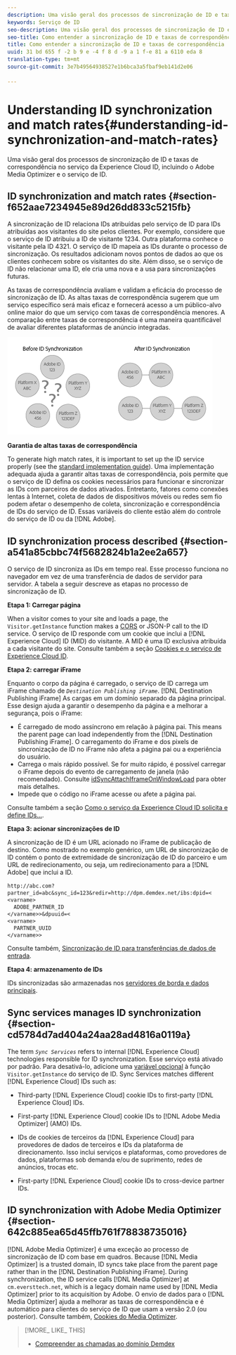 ```yaml
---
description: Uma visão geral dos processos de sincronização de ID e taxas de correspondência no serviço da Experience Cloud ID, incluindo o Adobe Media Optimizer e o serviço de ID.
keywords: Serviço de ID
seo-description: Uma visão geral dos processos de sincronização de ID e taxas de correspondência no serviço da Experience Cloud ID, incluindo o Adobe Media Optimizer e o serviço de ID.
seo-title: Como entender a sincronização de ID e taxas de correspondência
title: Como entender a sincronização de ID e taxas de correspondência
uuid: 31 bd 655 f -2 b 9 e -4 f 8 d -9 a 1 f-e 81 a 6110 eda 8
translation-type: tm+mt
source-git-commit: 3e7b49564938527e1b6bca3a5fbaf9eb141d2e06

---
```



# Understanding ID synchronization and match rates{#understanding-id-synchronization-and-match-rates}

Uma visão geral dos processos de sincronização de ID e taxas de correspondência no serviço da Experience Cloud ID, incluindo o Adobe Media Optimizer e o serviço de ID.

## ID synchronization and match rates {#section-f652aae7234945e89d26dd833c5215fb}

A sincronização de ID relaciona IDs atribuídas pelo serviço de ID para IDs atribuídas aos visitantes do site pelos clientes. Por exemplo, considere que o serviço de ID atribuiu a ID de visitante 1234. Outra plataforma conhece o visitante pela ID 4321. O serviço de ID mapeia as IDs durante o processo de sincronização. Os resultados adicionam novos pontos de dados ao que os clientes conhecem sobre os visitantes do site. Além disso, se o serviço de ID não relacionar uma ID, ele cria uma nova e a usa para sincronizações futuras.

As taxas de correspondência avaliam e validam a eficácia do processo de sincronização de ID. As altas taxas de correspondência sugerem que um serviço específico será mais eficaz e fornecerá acesso a um público-alvo online maior do que um serviço com taxas de correspondência menores. A comparação entre taxas de correspondência é uma maneira quantificável de avaliar diferentes plataformas de anúncio integradas.

![](assets/idsync2.png)

**Garantia de altas taxas de correspondência**

To generate high match rates, it is important to set up the ID service properly (see the [standard implementation guide](../implementation-guides/standard.md#concept-89cd0199a9634fc48644f2d61e3d2445)). Uma implementação adequada ajuda a garantir altas taxas de correspondência, pois permite que o serviço de ID defina os cookies necessários para funcionar e sincronizar as IDs com parceiros de dados ativados. Entretanto, fatores como conexões lentas à Internet, coleta de dados de dispositivos móveis ou redes sem fio podem afetar o desempenho de coleta, sincronização e correspondência de IDs do serviço de ID. Essas variáveis do cliente estão além do controle do serviço de ID ou da [!DNL Adobe].

## ID synchronization process described {#section-a541a85cbbc74f5682824b1a2ee2a657}

O serviço de ID sincroniza as IDs em tempo real. Esse processo funciona no navegador em vez de uma transferência de dados de servidor para servidor. A tabela a seguir descreve as etapas no processo de sincronização de ID.

**Etapa 1: Carregar página**

When a visitor comes to your site and loads a page, the `Visitor.getInstance` function makes a [CORS](../reference/cors.md#concept-6c280446990d46d88ba9da15d2dcc758) or JSON-P call to the ID service. O serviço de ID responde com um cookie que inclui a [!DNL Experience Cloud] ID (MID) do visitante. A MID é uma ID exclusiva atribuída a cada visitante do site. Consulte também a seção [Cookies e o serviço de Experience Cloud ID](../introduction/cookies.md).

**Etapa 2: carregar iFrame**

Enquanto o corpo da página é carregado, o serviço de ID carrega um iFrame chamado de *`Destination Publishing iFrame`*. [!DNL Destination Publishing iFrame] As cargas em um domínio separado da página principal. Esse design ajuda a garantir o desempenho da página e a melhorar a segurança, pois o iFrame:

* É carregado de modo assíncrono em relação à página pai. This means the parent page can load independently from the [!DNL Destination Publishing iFrame]. O carregamento do iFrame e dos pixels de sincronização de ID no iFrame não afeta a página pai ou a experiência do usuário.
* Carrega o mais rápido possível. Se for muito rápido, é possível carregar o iFrame depois do evento de carregamento de janela (não recomendado). Consulte [idSyncAttachIframeOnWindowLoad](../library/function-vars/idsyncattachiframeonwindowload.md#reference-b86b7112e0814a4c82c4e24c158508f4) para obter mais detalhes.
* Impede que o código no iFrame acesse ou afete a página pai.

Consulte também a seção [Como o serviço da Experience Cloud ID solicita e define IDs...](../introduction/id-request.md#concept-2caacebb1d244402816760e9b8bcef6a).

**Etapa 3: acionar sincronizações de ID**

A sincronização de ID é um URL acionado no iFrame de publicação de destino. Como mostrado no exemplo genérico, um URL de sincronização de ID contém o ponto de extremidade de sincronização de ID do parceiro e um URL de redirecionamento, ou seja, um redirecionamento para a [!DNL Adobe] que inclui a ID.

```
http://abc.com?partner_id=abc&sync_id=123&redir=http://dpm.demdex.net/ibs:dpid=<
<varname>
  ADOBE_PARTNER_ID
</varname>>&dpuuid=<
<varname>
  PARTNER_UUID
</varname>>
```

Consulte também, [Sincronização de ID para transferências de dados de entrada](https://marketing.adobe.com/resources/help/en_US/aam/c_id_sync_in.html).

**Etapa 4: armazenamento de IDs**

IDs sincronizadas são armazenadas nos [servidores de borda e dados principais](https://marketing.adobe.com/resources/help/en_US/aam/c_compedge.html).

## Sync services manages ID synchronization {#section-cd5784d7ad404a24aa28ad4816a0119a}

The term *`Sync Services`* refers to internal [!DNL Experience Cloud] technologies responsible for ID synchronization. Esse serviço está ativado por padrão. Para desativá-lo, adicione uma [variável opcional](../library/function-vars/disableidsync.md#reference-589d6b489ac64eddb5a7ff758945e414) à função `Visitor.getInstance` do serviço de ID. Sync Services matches different [!DNL Experience Cloud] IDs such as:

* Third-party [!DNL Experience Cloud] cookie IDs to first-party [!DNL Experience Cloud] IDs.

* First-party [!DNL Experience Cloud] cookie IDs to [!DNL Adobe Media Optimizer] (AMO) IDs.

* IDs de cookies de terceiros da [!DNL Experience Cloud] para provedores de dados de terceiros e IDs da plataforma de direcionamento. Isso inclui serviços e plataformas, como provedores de dados, plataformas sob demanda e/ou de suprimento, redes de anúncios, trocas etc.
* First-party [!DNL Experience Cloud] cookie IDs to cross-device partner IDs.

## ID synchronization with Adobe Media Optimizer {#section-642c885ea65d45ffb761f78838735016}

[!DNL Adobe Media Optimizer] é uma exceção ao processo de sincronização de ID com base em quadros. Because [!DNL Media Optimizer] is a trusted domain, ID syncs take place from the parent page rather than in the [!DNL Destination Publishing iFrame]. During synchronization, the ID service calls [!DNL Media Optimizer] at `cm.eversttech.net`, which is a legacy domain name used by [!DNL Media Optimizer] prior to its acquisition by Adobe. O envio de dados para o [!DNL Media Optimizer] ajuda a melhorar as taxas de correspondência e é automático para clientes do serviço de ID que usam a versão 2.0 (ou posterior). Consulte também, [Cookies do Media Optimizer](https://marketing.adobe.com/resources/help/en_US/whitepapers/cookies/cookies_media_optimizer.html).

>[!MORE_ LIKE_ THIS]
>
>* [Compreender as chamadas ao domínio Demdex](https://marketing.adobe.com/resources/help/en_US/aam/demdex-calls.html)

